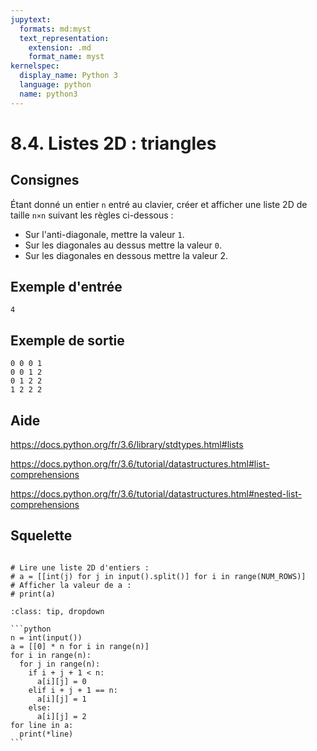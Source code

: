 ```yaml
---
jupytext:
  formats: md:myst
  text_representation:
    extension: .md
    format_name: myst
kernelspec:
  display_name: Python 3
  language: python
  name: python3
---
```


# 8.4. Listes 2D : triangles

## Consignes

Étant donné un entier `n` entré au clavier, créer et afficher une liste 2D de taille `n×n` suivant les règles ci-dessous :


- Sur l'anti-diagonale, mettre la valeur `1`.
- Sur les diagonales au dessus mettre la valeur `0`.
- Sur les diagonales en dessous mettre la valeur 2.

## Exemple d'entrée

```
4
```

## Exemple de sortie

```
0 0 0 1
0 0 1 2
0 1 2 2
1 2 2 2
```

## Aide

https://docs.python.org/fr/3.6/library/stdtypes.html#lists

https://docs.python.org/fr/3.6/tutorial/datastructures.html#list-comprehensions

https://docs.python.org/fr/3.6/tutorial/datastructures.html#nested-list-comprehensions

## Squelette

```{code-cell} ipython3

# Lire une liste 2D d'entiers :
# a = [[int(j) for j in input().split()] for i in range(NUM_ROWS)]
# Afficher la valeur de a :
# print(a)

```

````{admonition} Cliquez ici pour voir la solution
:class: tip, dropdown

```python
n = int(input())
a = [[0] * n for i in range(n)]
for i in range(n):
  for j in range(n):
    if i + j + 1 < n: 
      a[i][j] = 0
    elif i + j + 1 == n:
      a[i][j] = 1
    else:
      a[i][j] = 2
for line in a:
  print(*line)
```
````
